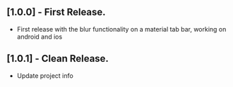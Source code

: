 ## [1.0.0] - First Release.

* First release with the blur functionality on a material tab bar, working on android and ios

## [1.0.1] - Clean Release.

* Update project info
